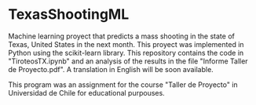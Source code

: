 # TexasShootingML


Machine learning proyect that predicts a mass shooting in the state of Texas, United States in the next month. This proyect was implemented in Python using the scikit-learn library.
This repository contains the code in "TiroteosTX.ipynb" and an analysis of the results in the file "Informe Taller de Proyecto.pdf". A translation in English will be soon available.

This program was an assignment for the course "Taller de Proyecto" in Universidad de Chile for educational purpouses.







